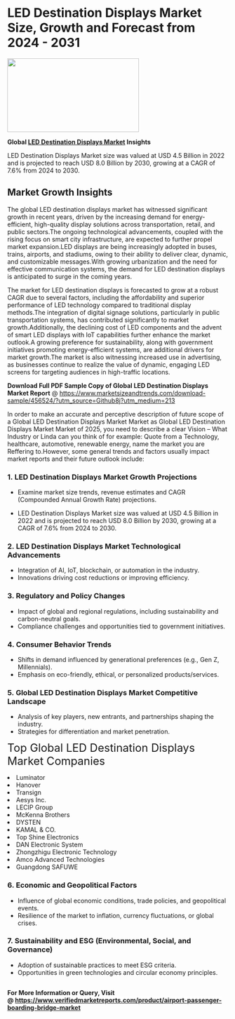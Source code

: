 <H1>LED Destination Displays Market Size, Growth and Forecast from 2024 - 2031</H1><img class="aligncenter size-medium wp-image-584254" src="https://thirdeyenews.in/wp-content/uploads/2024/09/Global-Market-Research-300x168.jpeg" alt="" width="300" height="168" /><p><strong>Global&nbsp;<a href="https://www.marketsizeandtrends.com/download-sample/456524/?utm_source=Github8j?utm_medium=213">LED Destination Displays Market</a> Insights</strong></p><p>LED Destination Displays Market size was valued at USD 4.5 Billion in 2022 and is projected to reach USD 8.0 Billion by 2030, growing at a CAGR of 7.6% from 2024 to 2030.</p><p><h2>Market Growth Insights</h2> <p>The global LED destination displays market has witnessed significant growth in recent years, driven by the increasing demand for energy-efficient, high-quality display solutions across transportation, retail, and public sectors.The ongoing technological advancements, coupled with the rising focus on smart city infrastructure, are expected to further propel market expansion.LED displays are being increasingly adopted in buses, trains, airports, and stadiums, owing to their ability to deliver clear, dynamic, and customizable messages.With growing urbanization and the need for effective communication systems, the demand for LED destination displays is anticipated to surge in the coming years.</p> <p>The market for LED destination displays is forecasted to grow at a robust CAGR due to several factors, including the affordability and superior performance of LED technology compared to traditional display methods.The integration of digital signage solutions, particularly in public transportation systems, has contributed significantly to market growth.Additionally, the declining cost of LED components and the advent of smart LED displays with IoT capabilities further enhance the market outlook.A growing preference for sustainability, along with government initiatives promoting energy-efficient systems, are additional drivers for market growth.The market is also witnessing increased use in advertising, as businesses continue to realize the value of dynamic, engaging LED screens for targeting audiences in high-traffic locations.</p> <p><span class=""><strong>Download Full PDF Sample Copy of Global LED Destination Displays Market Report</strong> @ <a href="https://www.marketsizeandtrends.com/download-sample/456524/?utm_source=Github8j?utm_medium=213" target="_blank">https://www.marketsizeandtrends.com/download-sample/456524/?utm_source=Github8j?utm_medium=213</a></span></p><p>In order to make an accurate and perceptive description of future scope of a Global&nbsp;LED Destination Displays Market Market as Global&nbsp;LED Destination Displays Market Market of 2025, you need to describe a clear Vision &ndash; What Industry or Linda can you think of for example: Quote from a Technology, healthcare, automotive, renewable energy, name the market you are Reffering to.However, some general trends and factors usually impact market reports and their future outlook include:</p><h3>1.&nbsp;<strong>LED Destination Displays Market Growth Projections</strong></h3><ul><li>Examine market size trends, revenue estimates and CAGR (Compounded Annual Growth Rate) projections.</li><li><p>LED Destination Displays Market size was valued at USD 4.5 Billion in 2022 and is projected to reach USD 8.0 Billion by 2030, growing at a CAGR of 7.6% from 2024 to 2030.</p></li></ul><h3>2.&nbsp;<strong>LED Destination Displays Market Technological Advancements</strong></h3><ul><li>Integration of AI, IoT, blockchain, or automation in the industry.</li><li>Innovations driving cost reductions or improving efficiency.</li></ul><h3>3.&nbsp;<strong>Regulatory and Policy Changes</strong></h3><ul><li>Impact of global and regional regulations, including sustainability and carbon-neutral goals.</li><li>Compliance challenges and opportunities tied to government initiatives.</li></ul><h3>4.&nbsp;<strong>Consumer Behavior Trends</strong></h3><ul><li>Shifts in demand influenced by generational preferences (e.g., Gen Z, Millennials).</li><li>Emphasis on eco-friendly, ethical, or personalized products/services.</li></ul><h3>5.&nbsp;<strong>Global LED Destination Displays Market Competitive Landscape</strong></h3><ul><li>Analysis of key players, new entrants, and partnerships shaping the industry.</li><li>Strategies for differentiation and market penetration.</li></ul><p data-pm-slice="1 1 []"><span style="color: inherit; font-family: inherit; font-size: 25px;">Top Global LED Destination Displays Market Companies</span></p><div class="" data-test-id=""><p><li>Luminator</li><li> Hanover</li><li> Transign</li><li> Aesys Inc.</li><li> LECIP Group</li><li> McKenna Brothers</li><li> DYSTEN</li><li> KAMAL & CO.</li><li> Top Shine Electronics</li><li> DAN Electronic System</li><li> Zhongzhigu Electronic Technology</li><li> Amco Advanced Technologies</li><li> Guangdong SAFUWE</li></p></div><h3>6.&nbsp;<strong>Economic and Geopolitical Factors</strong></h3><ul><li>Influence of global economic conditions, trade policies, and geopolitical events.</li><li>Resilience of the market to inflation, currency fluctuations, or global crises.</li></ul><h3>7.&nbsp;<strong>Sustainability and ESG (Environmental, Social, and Governance)</strong></h3><ul><li>Adoption of sustainable practices to meet ESG criteria.</li><li>Opportunities in green technologies and circular economy principles.</li></ul><h2><strong style="font-size: 14px;">For More Information or Query, Visit @&nbsp;</strong><a style="background-color: #ffffff; font-size: 14px;" href="https://www.marketsizeandtrends.com/report/led-destination-displays-market/" target="_blank">https://www.verifiedmarketreports.com/product/airport-passenger-boarding-bridge-market</a></h2>